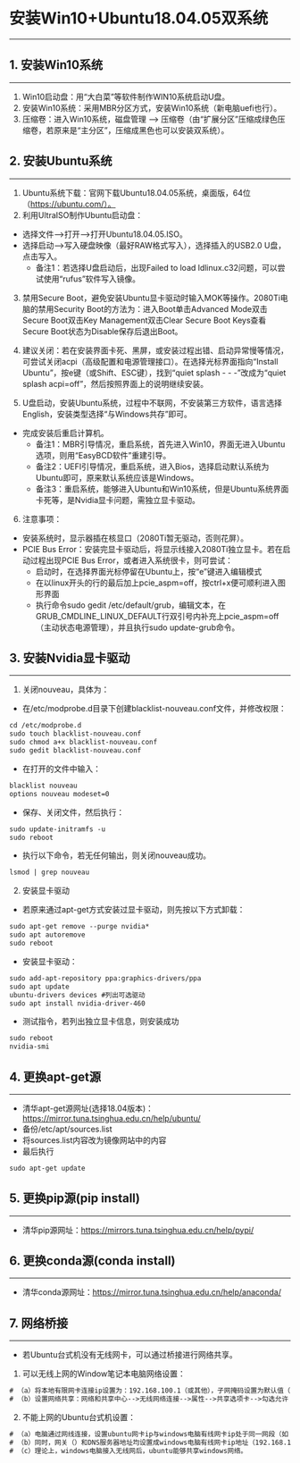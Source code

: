 # 安装Win10+Ubuntu18.04.05双系统
----------


## 1. 安装Win10系统
----------

1. Win10启动盘：用“大白菜”等软件制作WIN10系统启动U盘。
2. 安装Win10系统：采用MBR分区方式，安装Win10系统（新电脑uefi也行）。
3. 压缩卷：进入Win10系统，磁盘管理 --> 压缩卷（由“扩展分区”压缩成绿色压缩卷，若原来是“主分区”，压缩成黑色也可以安装双系统）。


## 2. 安装Ubuntu系统
----------

1. Ubuntu系统下载：官网下载Ubuntu18.04.05系统，桌面版，64位（https://ubuntu.com/）。
2. 利用UltraISO制作Ubuntu启动盘：
* 选择文件-->打开-->打开Ubuntu18.04.05.ISO。
* 选择启动-->写入硬盘映像（最好RAW格式写入），选择插入的USB2.0 U盘，点击写入。
  * 备注1：若选择U盘启动后，出现Failed to load ldlinux.c32问题，可以尝试使用“rufus”软件写入镜像。

3. 禁用Secure Boot，避免安装Ubuntu显卡驱动时输入MOK等操作。2080Ti电脑的禁用Security Boot的方法为：进入Boot单击Advanced Mode双击Secure Boot双击Key Management双击Clear Secure Boot Keys查看Secure Boot状态为Disable保存后退出Boot。
4. 建议关闭：若在安装界面卡死、黑屏，或安装过程出错、启动异常慢等情况，可尝试关闭acpi（高级配置和电源管理接口）。在选择光标界面指向“Install Ubuntu”，按e键（或Shift、ESC键），找到“quiet splash - - -”改成为“quiet splash acpi=off”，然后按照界面上的说明继续安装。

5. U盘启动，安装Ubuntu系统，过程中不联网，不安装第三方软件，语言选择English，安装类型选择“与Windows共存”即可。
* 完成安装后重启计算机。
  * 备注1：MBR引导情况，重启系统，首先进入Win10，界面无进入Ubuntu选项，则用“EasyBCD软件”重建引导。
  * 备注2：UEFI引导情况，重启系统，进入Bios，选择启动默认系统为Ubuntu即可，原来默认系统应该是Windows。
  * 备注3：重启系统，能够进入Ubuntu和Win10系统，但是Ubuntu系统界面卡死等，是Nvidia显卡问题，需独立显卡驱动。
6. 注意事项：
* 安装系统时，显示器插在核显口（2080Ti暂无驱动，否则花屏）。
* PCIE Bus Error：安装完显卡驱动后，将显示线接入2080Ti独立显卡。若在启动过程出现PCIE Bus Error，或者进入系统很卡，则可尝试：
  * 启动时，在选择界面光标停留在Ubuntu上，按“e”键进入编辑模式
  * 在以linux开头的行的最后加上pcie_aspm=off，按ctrl+x便可顺利进入图形界面
  * 执行命令sudo gedit /etc/default/grub，编辑文本，在GRUB_CMDLINE_LINUX_DEFAULT行双引号内补充上pcie_aspm=off（主动状态电源管理），并且执行sudo update-grub命令。


## 3. 安装Nvidia显卡驱动
----------

1. 关闭nouveau，具体为：

* 在/etc/modprobe.d目录下创建blacklist-nouveau.conf文件，并修改权限：
```html
cd /etc/modprobe.d
sudo touch blacklist-nouveau.conf
sudo chmod a+x blacklist-nouveau.conf
sudo gedit blacklist-nouveau.conf
```

* 在打开的文件中输入：
```html
blacklist nouveau
options nouveau modeset=0
```

* 保存、关闭文件，然后执行：
```html
sudo update-initramfs -u
sudo reboot
```

* 执行以下命令，若无任何输出，则关闭nouveau成功。
```html
lsmod | grep nouveau
```

2. 安装显卡驱动

* 若原来通过apt-get方式安装过显卡驱动，则先按以下方式卸载：
```html
sudo apt-get remove --purge nvidia*
sudo apt autoremove
sudo reboot
```

* 安装显卡驱动：
```html
sudo add-apt-repository ppa:graphics-drivers/ppa
sudo apt update
ubuntu-drivers devices #列出可选驱动
sudo apt install nvidia-driver-460
```

* 测试指令，若列出独立显卡信息，则安装成功
```html
sudo reboot
nvidia-smi
```

## 4. 更换apt-get源
----------

* 清华apt-get源网址(选择18.04版本)：https://mirror.tuna.tsinghua.edu.cn/help/ubuntu/
* 备份/etc/apt/sources.list
* 将sources.list内容改为镜像网站中的内容
* 最后执行
```html
sudo apt-get update
```

## 5. 更换pip源(pip install)
----------
 
* 清华pip源网址：https://mirrors.tuna.tsinghua.edu.cn/help/pypi/


## 6. 更换conda源(conda install)
----------
 
* 清华conda源网址：https://mirror.tuna.tsinghua.edu.cn/help/anaconda/


## 7. 网络桥接
----------

* 若Ubuntu台式机没有无线网卡，可以通过桥接进行网络共享。

1. 可以无线上网的Window笔记本电脑网络设置：
```html
# （a）将本地有限网卡连接ip设置为：192.168.100.1（或其他），子网掩码设置为默认值（255.255.255.0）
# （b）设置网络共享：网络和共享中心-->无线网络连接-->属性-->共享选项卡-->勾选允许（对应的有限网卡）
```

2. 不能上网的Ubuntu台式机设置：
```html
# （a）电脑通过网线连接，设置ubuntu网卡ip与windows电脑有线网卡ip处于同一网段（如：192.168.100.2），子网掩码设置为默认值（255.255.255.0）
# （b）同时，网关（）和DNS服务器地址均设置成windows电脑有线网卡ip地址（192.168.100.1）
# （c）理论上，windows电脑接入无线网后，ubuntu能够共享windows网络。
```


